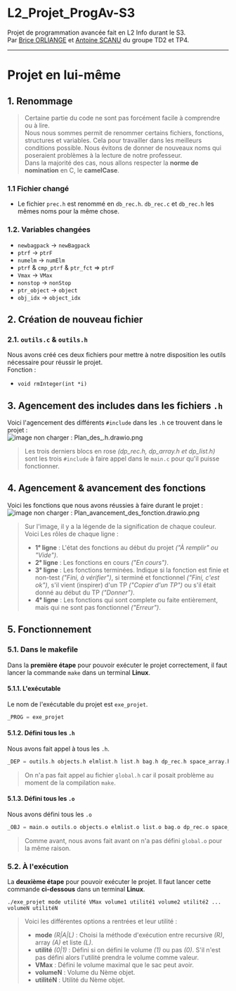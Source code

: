 # L2_Projet_ProgAv-S3

Projet de programmation avancée fait en L2 Info durant le S3.  
Par [Brice ORLIANGE](mailto:briceorl54580@gmail.com) et [Antoine SCANU](mailto:antoine.scanu1@gmail.com) du groupe TD2 et TP4.

________________________

# Projet en lui-même

## 1. Renommage

> Certaine partie du code ne sont pas forcément facile à comprendre ou à lire.  
> Nous nous sommes permit de renommer certains fichiers, fonctions, structures et variables. Cela pour travailler dans les meilleurs conditions possible.
> Nous évitons de donner de nouveaux noms qui poseraient problèmes à la lecture de notre professeur.  
> Dans la majorité des cas, nous allons respecter la **norme de nomination** en C, le **camelCase**.

### 1.1 Fichier changé

- Le fichier `prec.h` est renommé en `db_rec.h`. `db_rec.c` et `db_rec.h` les mêmes noms pour la même chose.

### 1.2. Variables changées

- `newbagpack` -> `newBagpack`
- `ptrf` -> `ptrF`
- `numelm` -> `numElm`
- `ptrf` & `cmp_ptrf` & `ptr_fct` => `ptrF`
- `Vmax` -> `VMax`
- `nonstop` -> `nonStop`
- `ptr_object` -> `object`
- `obj_idx` -> `object_idx`


## 2. Création de nouveau fichier 

### 2.1. `outils.c` & `outils.h`
Nous avons créé ces deux fichiers pour mettre à notre disposition les outils nécessaire pour réussir le projet.  
Fonction :
- `void rmInteger(int *i)`


## 3. Agencement des includes dans les fichiers `.h`

Voici l'agencement des différents `#include` dans les `.h` ce trouvent dans le projet :  
![image non charger : Plan_des_.h.drawio.png](image/Plan_des_.h.drawio.png)  
> Les trois derniers blocs en rose _(dp_rec.h, dp_array.h et dp_list.h)_ sont les trois `#include` à faire appel dans le `main.c` pour qu'il puisse fonctionner.


## 4. Agencement & avancement des fonctions

Voici les fonctions que nous avons réussies à faire durant le projet :  
![image non charger : Plan_avancement_des_fonction.drawio.png](image/Plan_avancement_des_fonction.drawio.png)
> Sur l'image, il y a la légende de la signification de chaque couleur.  
> Voici Les rôles de chaque ligne :
> - **1ᵉ ligne** : L'état des fonctions au début du projet _("À remplir" ou "Vide")_.
> - **2ᵉ ligne** : Les fonctions en cours _("En cours")_.
> - **3ᵉ ligne** : Les fonctions terminées. Indique si la fonction est finie et non-test _("Fini, à vérifier")_, si terminé et fonctionnel _("Fini, c'est ok")_, s'il vient (inspirer) d'un TP _("Copier d'un TP")_ ou s'il était donné au début du TP _("Donner")_.
> - **4ᵉ ligne** : Les fonctions qui sont complete ou faite entièrement, mais qui ne sont pas fonctionnel _("Erreur")_.


## 5. Fonctionnement

### 5.1. Dans le makefile
Dans la **première étape** pour pouvoir exécuter le projet correctement, il faut lancer la commande `make` dans un terminal **Linux**. 
#### 5.1.1. L'exécutable
Le nom de l'exécutable du projet est `exe_projet`.
```c
_PROG = exe_projet
```
#### 5.1.2. Défini tous les `.h`
Nous avons fait appel à tous les `.h`.
```c
_DEP = outils.h objects.h elmlist.h list.h bag.h dp_rec.h space_array.h dp_array.h # global.h states.h dp_list.h
```
> On n'a pas fait appel au fichier `global.h` car il posait problème au moment de la compilation `make`.
#### 5.1.3. Défini tous les `.o`
Nous avons défini tous les `.o`
```c
_OBJ = main.o outils.o objects.o elmlist.o list.o bag.o dp_rec.o space_array.o dp_array.o # global.o states.o dp_list.o
```
> Comme avant, nous avons fait avant on n'a pas défini `global.o` pour la même raison. 

### 5.2. À l'exécution
La **deuxième étape** pour pouvoir exécuter le projet. Il faut lancer cette commande **ci-dessous** dans un terminal **Linux**.
```shell
./exe_projet mode utilité VMax volume1 utilité1 volume2 utilité2 ... volumeN utilitéN
```
> Voici les différentes options a rentrées et leur utilité :
> - **mode** _(R|A|L)_ : Choisi la méthode d'exécution entre recursive _(R)_, array _(A)_ et liste _(L)_.
> - **utilité** _(0|1)_ : Défini si on défini le volume _(1)_ ou pas _(0)_. S'il n'est pas défini alors l'utilité prendra le volume comme valeur.
> - **VMax** : Défini le volume maximal que le sac peut avoir.
> - **volumeN** : Volume du Nème objet.
> - **utilitéN** : Utilité du Nème objet.
